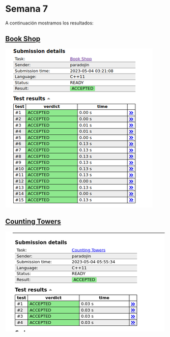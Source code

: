 # Semana 7

A continuación mostramos los resultados:

## [Book Shop](https://github.com/Konnits/INF349-Programacion-competitiva/blob/master/W07/book_shop.cpp)
![Book Shop](https://github.com/Konnits/INF349-Programacion-competitiva/blob/master/W07/Images/book_shop.png)

## [Counting Towers](https://github.com/Konnits/INF349-Programacion-competitiva/blob/master/W07/counting_towers.cpp)
![Counting Towers](https://github.com/Konnits/INF349-Programacion-competitiva/blob/master/W07/Images/counting_towers.png)